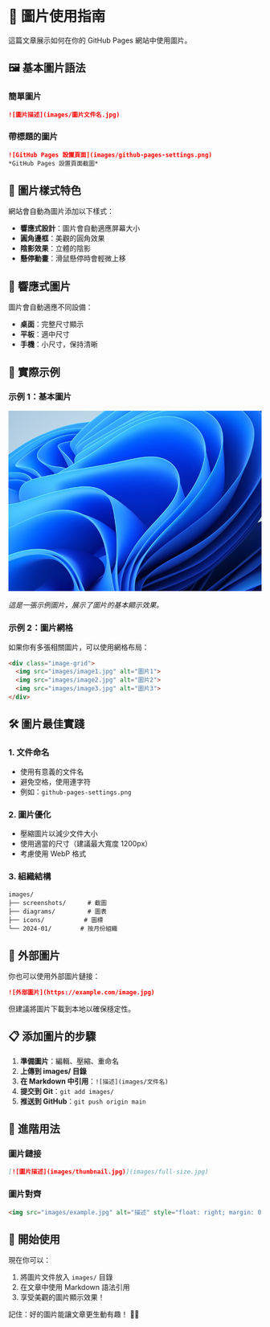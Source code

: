# 📸 圖片使用指南

這篇文章展示如何在你的 GitHub Pages 網站中使用圖片。

## 🖼️ 基本圖片語法

### 簡單圖片

```markdown
![圖片描述](images/圖片文件名.jpg)
```

### 帶標題的圖片

```markdown
![GitHub Pages 設置頁面](images/github-pages-settings.png)
*GitHub Pages 設置頁面截圖*
```

## 🎨 圖片樣式特色

網站會自動為圖片添加以下樣式：

- **響應式設計**：圖片會自動適應屏幕大小
- **圓角邊框**：美觀的圓角效果
- **陰影效果**：立體的陰影
- **懸停動畫**：滑鼠懸停時會輕微上移

## 📱 響應式圖片

圖片會自動適應不同設備：

- **桌面**：完整尺寸顯示
- **平板**：適中尺寸
- **手機**：小尺寸，保持清晰

## 🎯 實際示例

### 示例 1：基本圖片

![示例圖片](images/001.jpg)

*這是一張示例圖片，展示了圖片的基本顯示效果。*

### 示例 2：圖片網格

如果你有多張相關圖片，可以使用網格布局：

```markdown
<div class="image-grid">
  <img src="images/image1.jpg" alt="圖片1">
  <img src="images/image2.jpg" alt="圖片2">
  <img src="images/image3.jpg" alt="圖片3">
</div>
```

## 🛠️ 圖片最佳實踐

### 1. 文件命名
- 使用有意義的文件名
- 避免空格，使用連字符
- 例如：`github-pages-settings.png`

### 2. 圖片優化
- 壓縮圖片以減少文件大小
- 使用適當的尺寸（建議最大寬度 1200px）
- 考慮使用 WebP 格式

### 3. 組織結構
```
images/
├── screenshots/      # 截圖
├── diagrams/         # 圖表
├── icons/           # 圖標
└── 2024-01/        # 按月份組織
```

## 🔗 外部圖片

你也可以使用外部圖片鏈接：

```markdown
![外部圖片](https://example.com/image.jpg)
```

但建議將圖片下載到本地以確保穩定性。

## 📋 添加圖片的步驟

1. **準備圖片**：編輯、壓縮、重命名
2. **上傳到 images/ 目錄**
3. **在 Markdown 中引用**：`![描述](images/文件名)`
4. **提交到 Git**：`git add images/`
5. **推送到 GitHub**：`git push origin main`

## 🎨 進階用法

### 圖片鏈接

```markdown
[![圖片描述](images/thumbnail.jpg)](images/full-size.jpg)
```

### 圖片對齊

```markdown
<img src="images/example.jpg" alt="描述" style="float: right; margin: 0 0 1rem 1rem; max-width: 300px;">
```

## 🎉 開始使用

現在你可以：

1. 將圖片文件放入 `images/` 目錄
2. 在文章中使用 Markdown 語法引用
3. 享受美觀的圖片顯示效果！

記住：好的圖片能讓文章更生動有趣！ 📸✨
